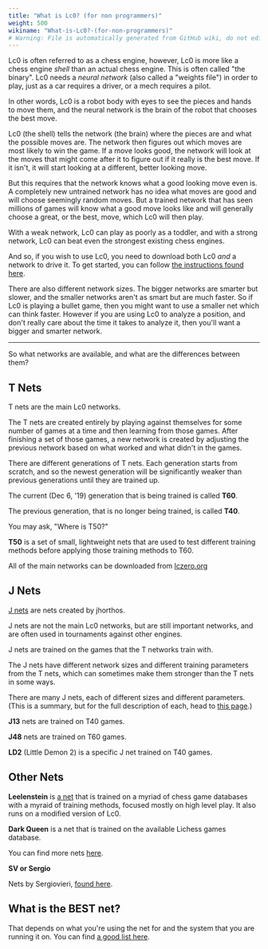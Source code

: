 ```yaml
---
title: "What is Lc0? (for non programmers)"
weight: 500
wikiname: "What-is-Lc0?-(for-non-programmers)"
# Warning: File is automatically generated from GitHub wiki, do not edit by hand.
---
```

Lc0 is often referred to as a chess engine, however, Lc0 is more like a chess engine *shell* than an actual chess engine. This is often called "the binary".
Lc0 needs a *neural network* (also called a "weights file") in order to play, just as a car requires a driver, or a mech requires a pilot.

In other words, Lc0 is a robot body with eyes to see the pieces and hands to move them, and the neural network is the brain of the robot that chooses the best move.

Lc0 (the shell) tells the network (the brain) where the pieces are and what the possible moves are. The network then figures out which moves are most likely to win the game. If a move looks good, the network will look at the moves that might come after it to figure out if it really is the best move. If it isn't, it will start looking at a different, better looking move.

But this requires that the network knows what a good looking move even is. A completely new untrained network has no idea what moves are good and will choose seemingly random moves. But a trained network that has seen millions of games will know what a good move looks like and will generally choose a great, or the best, move, which Lc0 will then play.

With a weak network, Lc0 can play as poorly as a toddler, and with a strong network, Lc0 can beat even the strongest existing chess engines.

And so, if you wish to use Lc0, you need to download both Lc0 *and* a network to drive it. To get started, you can follow [the instructions found here](https://github.com/LeelaChessZero/lc0/wiki/Getting-Started).

There are also different network sizes. The bigger networks are smarter but slower, and the smaller networks aren't as smart but are much faster. So if Lc0 is playing a bullet game, then you might want to use a smaller net which can think faster. However if you are using Lc0 to analyze a position, and don't really care about the time it takes to analyze it, then you'll want a bigger and smarter network.

---

So what networks are available, and what are the differences between them?

## T Nets

T nets are the main Lc0 networks.

The T nets are created entirely by playing against themselves for some number of games at a time and then learning from those games.
After finishing a set of those games, a new network is created by adjusting the previous network based on what worked and what didn't in the games.

There are different generations of T nets. Each generation starts from scratch, and so the newest generation will be significantly weaker than previous generations until they are trained up.

The current (Dec 6, '19) generation that is being trained is called **T60**.

The previous generation, that is no longer being trained, is called **T40**.

You may ask, "Where is T50?"

**T50** is a set of small, lightweight nets that are used to test different training methods before applying those training methods to T60.

All of the main networks can be downloaded from [lczero.org](https://lczero.org/networks/)

## J Nets

[J nets](https://github.com/jhorthos/lczero-training/wiki/Leela-Training) are nets created by jhorthos.

J nets are not the main Lc0 networks, but are still important networks, and are often used in tournaments against other engines.

J nets are trained on the games that the T networks train with.

The J nets have different network sizes and different training parameters from the T nets, which can sometimes make them stronger than the T nets in some ways.

There are many J nets, each of different sizes and different parameters. (This is a summary, but for the full description of each, head to [this page](https://github.com/jhorthos/lczero-training/wiki/Leela-Training).)

**J13** nets are trained on T40 games.

**J48** nets are trained on T60 games.

**LD2** (Little Demon 2) is a specific J net trained on T40 games.

## Other Nets

**Leelenstein** is [a net](https://www.patreon.com/jjosh) that is trained on a myriad of chess game databases with a myraid of training methods, focused mostly on high level play. It also runs on a modified version of Lc0.

**Dark Queen** is a net that is trained on the available Lichess games database.

You can find more nets [here](https://github.com/LeelaChessZero/lc0/wiki/Third-Party-Nets).

**SV or Sergio**

Nets by Sergiovieri, [found here](https://www.comp.nus.edu.sg/~sergio-v/t40/).

## What is the BEST net?

That depends on what you're using the net for and the system that you are running it on. You can find [a good list here](https://github.com/AlexisOlson/lc0/wiki/Best-Lc0-Nets).